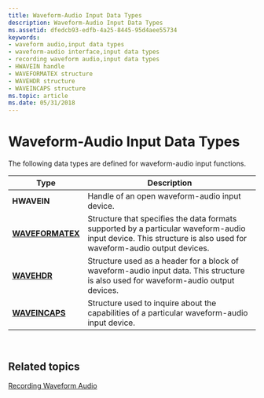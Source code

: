 ```yaml
---
title: Waveform-Audio Input Data Types
description: Waveform-Audio Input Data Types
ms.assetid: dfedcb93-edfb-4a25-8445-95d4aee55734
keywords:
- waveform audio,input data types
- waveform-audio interface,input data types
- recording waveform audio,input data types
- HWAVEIN handle
- WAVEFORMATEX structure
- WAVEHDR structure
- WAVEINCAPS structure
ms.topic: article
ms.date: 05/31/2018
---
```


# Waveform-Audio Input Data Types

The following data types are defined for waveform-audio input functions.



| Type                                 | Description                                                                                                                                                     |
|--------------------------------------|-----------------------------------------------------------------------------------------------------------------------------------------------------------------|
| **HWAVEIN**                          | Handle of an open waveform-audio input device.                                                                                                                  |
| [**WAVEFORMATEX**](/windows/win32/api/mmeapi/ns-mmeapi-waveformatex) | Structure that specifies the data formats supported by a particular waveform-audio input device. This structure is also used for waveform-audio output devices. |
| [**WAVEHDR**](/windows/win32/api/mmeapi/ns-mmeapi-wavehdr)           | Structure used as a header for a block of waveform-audio input data. This structure is also used for waveform-audio output devices.                             |
| [**WAVEINCAPS**](/windows/win32/api/mmeapi/ns-mmeapi-waveincaps)     | Structure used to inquire about the capabilities of a particular waveform-audio input device.                                                                   |



 

## Related topics

<dl> <dt>

[Recording Waveform Audio](recording-waveform-audio.md)
</dt> </dl>

 

 